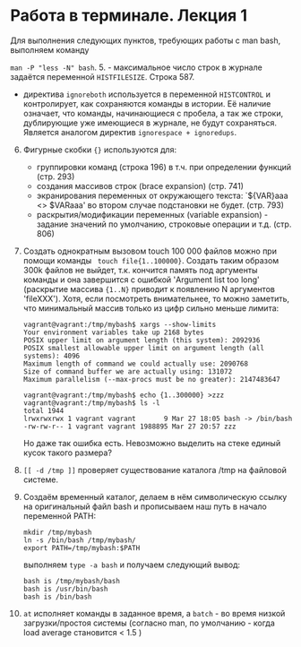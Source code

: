 # Работа в терминале. Лекция 1
Для выполнения следующих пунктов, требующих работы с man bash, выполняем команду 

`man -P "less -N" bash`.
5. - максимальное число строк в журнале задаётся переменной `HISTFILESIZE`. Строка 587.
   - директива `ignoreboth` используется в переменной `HISTCONTROL` и контролирует, как сохраняются команды в истории. Её наличие означает, что команды, начинающиеся с пробела, а так же строки, дублирующие уже имеющиеся в журнале, не будут сохраняться. Является аналогом директив `ignorespace + ignoredups`.
   

6. Фигурные скобки `{}` используются для: 
   - группировки команд (строка 196) в т.ч. при определении функций (стр. 293)
   - создания массивов строк (brace expansion) (стр. 741)
   - экранирования переменных от окружающего текста: `${VAR}aaa <> $VARaaa' во втором случае подстановки не будет. (стр. 793)
   - раскрытия/модификации переменных (variable expansion) - задание значений по умолчанию, строковые операции и т.д. (стр. 806)


7. Создать однократным вызовом touch 100 000 файлов можно при помощи команды 
` touch file{1..100000}`. 
Создать таким образом 300k файлов не выйдет, т.к. кончится память под аргументы команды и она завершится с ошибкой 'Argument list too long' (раскрытие массива `{1..N}` приводит к появлению N аргументов 'fileXXX').
Хотя, если посмотреть внимательнее, то можно заметить, что минимальный массив только из цифр сильно меньше лимита:
   ```
   vagrant@vagrant:/tmp/mybash$ xargs --show-limits
   Your environment variables take up 2168 bytes
   POSIX upper limit on argument length (this system): 2092936
   POSIX smallest allowable upper limit on argument length (all systems): 4096
   Maximum length of command we could actually use: 2090768
   Size of command buffer we are actually using: 131072
   Maximum parallelism (--max-procs must be no greater): 2147483647
   
   vagrant@vagrant:/tmp/mybash$ echo {1..300000} >zzz
   vagrant@vagrant:/tmp/mybash$ ls -l
   total 1944
   lrwxrwxrwx 1 vagrant vagrant       9 Mar 27 18:05 bash -> /bin/bash
   -rw-rw-r-- 1 vagrant vagrant 1988895 Mar 27 20:57 zzz
   ```
   Но даже так ошибка есть. Невозможно выделить на стеке единый кусок такого размера?


8. `[[ -d /tmp ]]` проверяет существование каталога /tmp на файловой системе.


9. Создаём временный каталог, делаем в нём символическую ссылку на оригинальный файл bash и прописываем наш путь в начало переменной PATH:
   ```
   mkdir /tmp/mybash
   ln -s /bin/bash /tmp/mybash/
   export PATH=/tmp/mybash:$PATH 
   ```
   выполняем `type -a bash` и получаем следующий вывод:
   ```
   bash is /tmp/mybash/bash
   bash is /usr/bin/bash
   bash is /bin/bash
   ```
10. `at` исполняет команды в заданное время, а `batch` - во время низкой загрузки/простоя системы (согласно man, по умолчанию - когда load average становится < 1.5 )